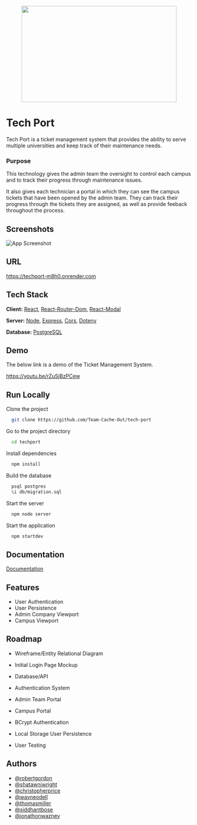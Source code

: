 <p align="center">
  <img width="420" height="260" src="https://d7vte2v9l4dqd.cloudfront.net/croppedlogo.png">
</p>

# Tech Port

Tech Port is a ticket management system that provides the ability to serve multiple universities and keep track of their maintenance needs.
### Purpose
This technology gives  the admin team the oversight to control each campus and to track their progress through maintenance issues.

It also gives each technician a portal in which they can see the campus tickets that have been opened by the admin team. They can track their progress through the tickets they are assigned, as well as provide feeback throughout the process.


## Screenshots

![App Screenshot](https://d7vte2v9l4dqd.cloudfront.net/techport_loginpage.jpg)

## URL
https://techport-m8h0.onrender.com

## Tech Stack

**Client:** [React](https://reactjs.org/), [React-Router-Dom](https://www.npmjs.com/package/react-router-dom), [React-Modal](https://www.npmjs.com/package/react-modal)

**Server:** [Node](https://nodejs.org/en/), [Express](https://expressjs.com/), [Cors](https://www.npmjs.com/package/cors), [Dotenv](https://www.npmjs.com/package/dotenv)

**Database:** [PostgreSQL](https://www.postgresql.org/)


## Demo

The below link is a demo of the Ticket Management System.

https://youtu.be/rZuSjBzPCew

## Run Locally

Clone the project

```bash
  git clone https://github.com/Team-Cache-Out/tech-port
```

Go to the project directory

```bash
  cd techport
```

Install dependencies

```bash
  npm install
```

Build the database
```bash
  psql postgres
  \i db/migration.sql
```

Start the server

```bash
  npm node server
```

Start the application
```bash
  npm startdev
```


## Documentation

[Documentation](https://docs.google.com/document/d/1fMazPf-sTm5Im3LjvUhipUCVooq-1PdlrbdKPTo2G9Q/edit?usp=sharing)


## Features

- User Authentication
- User Persistence
- Admin Company Viewport
- Campus Viewport


## Roadmap

- Wireframe/Entity Relational Diagram

- Initial Login Page Mockup

- Database/API

- Authentication System

- Admin Team Portal

- Campus Portal

- BCrypt Authentication

- Local Storage User Persistence

- User Testing

## Authors

- [@robertgordon](https://github.com/bobbygrdn)
- [@shatawniwright](https://github.com/Shatawni)
- [@christopherprice](https://github.com/karmacausey)
- [@wayneodell](https://github.com/treyodell8)
- [@thomasmiller](https://github.com/T-Miller94)
- [@siddhantbose](https://github.com/pyrotechnicsid)
- [@jonathonwazney](https://github.com/JonathonWazney)

